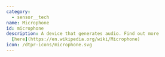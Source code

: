 ```yaml
---
category: 
  - sensor__tech
name: Microphone
id: microphone
description: A device that generates audio. Find out more
  [here](https://en.wikipedia.org/wiki/Microphone)
icon: /dtpr-icons/microphone.svg
---
```

